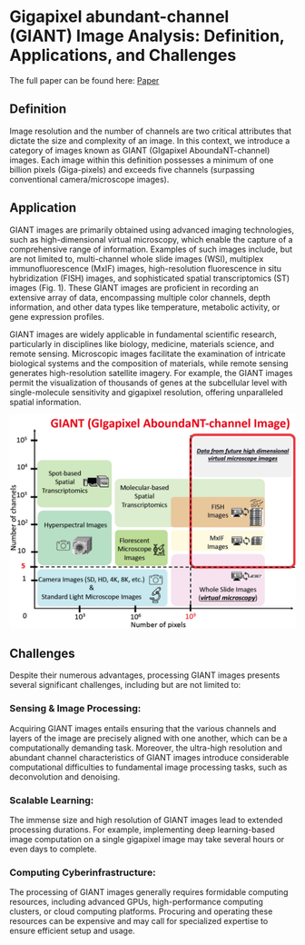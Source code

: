 # Gigapixel abundant-channel (GIANT) Image Analysis: Definition, Applications, and Challenges
The full paper can be found here: [Paper](GIANT_Image_definition.pdf)

## Definition
Image resolution and the number of channels are two critical attributes that dictate the size and complexity of an image. In this context, we introduce a category of images known as GIANT (GIgapixel AboundaNT-channel) images. Each image within this definition possesses a minimum of one billion pixels (Giga-pixels) and exceeds five channels (surpassing conventional camera/microscope images).

## Application
GIANT images are primarily obtained using advanced imaging technologies, such as high-dimensional virtual microscopy, which enable the capture of a comprehensive range of information. Examples of such images include, but are not limited to, multi-channel whole slide images (WSI), multiplex immunofluorescence (MxIF) images, high-resolution fluorescence in situ hybridization (FISH) images, and sophisticated spatial transcriptomics (ST) images (Fig. 1). These GIANT images are proficient in recording an extensive array of data, encompassing multiple color channels, depth information, and other data types like temperature, metabolic activity, or gene expression profiles.

GIANT images are widely applicable in fundamental scientific research, particularly in disciplines like biology, medicine, materials science, and remote sensing. Microscopic images facilitate the examination of intricate biological systems and the composition of materials, while remote sensing generates high-resolution satellite imagery. For example, the GIANT images permit the visualization of thousands of genes at the subcellular level with single-molecule sensitivity and gigapixel resolution, offering unparalleled spatial information.

![Figure1](GIANT_Image_figure.png)<br />


## Challenges
Despite their numerous advantages, processing GIANT images presents several significant challenges, including but are not limited to:

### Sensing & Image Processing:
Acquiring GIANT images entails ensuring that the various channels and layers of the image are precisely aligned with one another, which can be a computationally demanding task. Moreover, the ultra-high resolution and abundant channel characteristics of GIANT images introduce considerable computational difficulties to fundamental image processing tasks, such as deconvolution and denoising. 


### Scalable Learning:
The immense size and high resolution of GIANT images lead to extended processing durations. For example, implementing deep learning-based image computation on a single gigapixel image may take several hours or even days to complete.


### Computing Cyberinfrastructure:
The processing of GIANT images generally requires formidable computing resources, including advanced GPUs, high-performance computing clusters, or cloud computing platforms. Procuring and operating these resources can be expensive and may call for specialized expertise to ensure efficient setup and usage.

